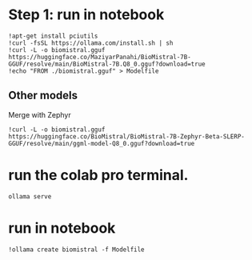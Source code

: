 # Step 1: run in notebook
```
!apt-get install pciutils
!curl -fsSL https://ollama.com/install.sh | sh
!curl -L -o biomistral.gguf https://huggingface.co/MaziyarPanahi/BioMistral-7B-GGUF/resolve/main/BioMistral-7B.Q8_0.gguf?download=true
!echo "FROM ./biomistral.gguf" > Modelfile
```

## Other models


Merge with Zephyr
```
!curl -L -o biomistral.gguf https://huggingface.co/BioMistral/BioMistral-7B-Zephyr-Beta-SLERP-GGUF/resolve/main/ggml-model-Q8_0.gguf?download=true
```

# run the colab pro terminal. 
```
ollama serve
```

# run in notebook
```
!ollama create biomistral -f Modelfile
```